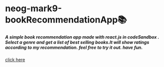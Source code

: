 # neog-mark9-bookRecommendationApp📚
#####  A simple book recommendation app made with react.js in codeSandbox . Select a genre and get a list of best selling books.It will show ratings according to my recommendation. feel free to try it out. have fun. 
[click here](https://book-recommendation-for-you.netlify.app/)
